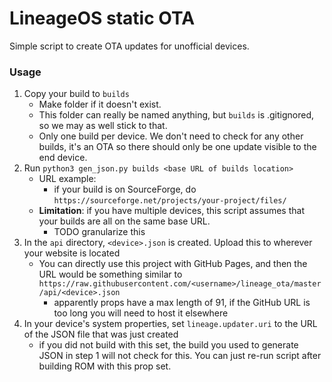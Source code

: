 # LineageOS static OTA

Simple script to create OTA updates for unofficial devices.

### Usage
1. Copy your build to `builds`
    - Make folder if it doesn't exist.
    - This folder can really be named anything, but `builds` is .gitignored, so we may as well stick to that.
    - Only one build per device. We don't need to check for any other builds, it's an OTA so there should only be one update visible to the end device.
1. Run `python3 gen_json.py builds <base URL of builds location>`
    - URL example:
        - if your build is on SourceForge, do `https://sourceforge.net/projects/your-project/files/`
    - **Limitation**: if you have multiple devices, this script assumes that your builds are all on the same base URL.
        - TODO granularize this
1. In the `api` directory, `<device>.json` is created. Upload this to wherever your website is located
    - You can directly use this project with GitHub Pages, and then the URL would be something similar to `https://raw.githubusercontent.com/<username>/lineage_ota/master/api/<device>.json`
        - apparently props have a max length of 91, if the GitHub URL is too long you will need to host it elsewhere
1. In your device's system properties, set `lineage.updater.uri` to the URL of the JSON file that was just created
    - if you did not build with this set, the build you used to generate JSON in step 1 will not check for this. You can just re-run script after building ROM with this prop set.
